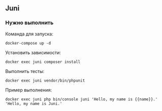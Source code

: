 ## Juni 

### Нужно выполнить

Команда для запуска:

`docker-compose up -d`

Установить зависимости:

`docker exec juni composer install`

Выполнить тесты:

`docker exec juni vendor/bin/phpunit`

Пример выполнения:

`docker exec juni php bin/console juni 'Hello, my name is {{name}}.' 'Hello, my name is Juni.'`
